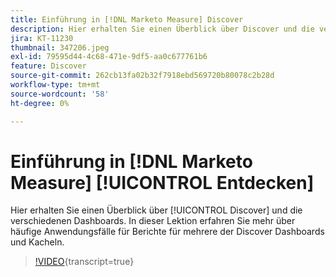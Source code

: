 ```yaml
---
title: Einführung in [!DNL Marketo Measure] Discover
description: Hier erhalten Sie einen Überblick über Discover und die verschiedenen Dashboards. In dieser Lektion erfahren Sie mehr über häufige Anwendungsfälle für Berichte für mehrere der Discover Dashboards und Kacheln.
jira: KT-11230
thumbnail: 347206.jpeg
exl-id: 79595d44-4c68-471e-9df5-aa0c677761b6
feature: Discover
source-git-commit: 262cb13fa02b32f7918ebd569720b80078c2b28d
workflow-type: tm+mt
source-wordcount: '58'
ht-degree: 0%

---
```


# Einführung in [!DNL Marketo Measure] [!UICONTROL Entdecken]

Hier erhalten Sie einen Überblick über [!UICONTROL Discover] und die verschiedenen Dashboards. In dieser Lektion erfahren Sie mehr über häufige Anwendungsfälle für Berichte für mehrere der Discover Dashboards und Kacheln.

>[!VIDEO](https://video.tv.adobe.com/v/347206/?learn=on){transcript=true}
